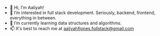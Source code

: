 - 👋 Hi, I’m Aaliyah!
- 👀 I’m interested in full stack development. Seriously, backend, frontend, everything in between.
- 🌱 I’m currently learning data structures and algorithms.
- 📫 It's best to reach me at aaliyahfjones.fullstack@gmail.com

<!---
MuvaInTech/MuvaInTech is a ✨ special ✨ repository because its `README.md` (this file) appears on your GitHub profile.
You can click the Preview link to take a look at your changes.
--->
